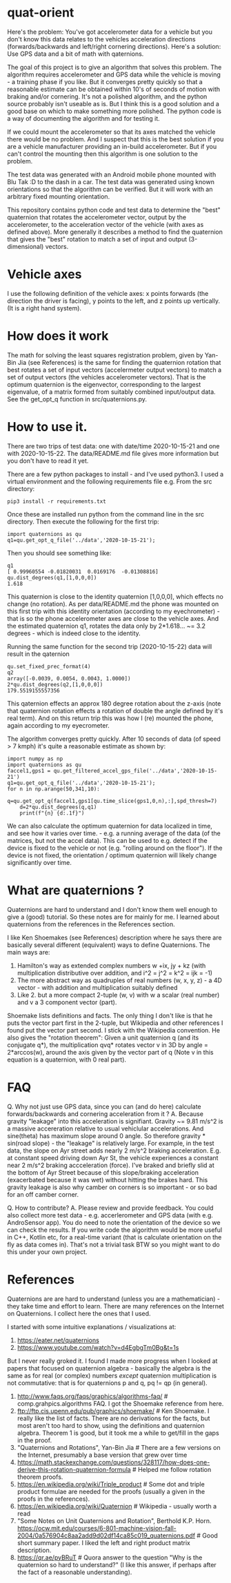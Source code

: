 # quat-orient

Here's the problem: You've got accelerometer data for a vehicle but you don't know this data relates to the vehicles acceleration directions (forwards/backwards and left/right cornering directions).
Here's a solution: Use GPS data and a bit of math with qaternions.

The goal of this project is to give an algorithm that solves this problem. The algorithm requires accelerometer and GPS data while the vehicle is moving - a training phase if you like. But it converges pretty quickly so that a reasonable estimate can be obtained within 10's of seconds of motion with braking and/or cornering. It's not a polished algorithm, and the python source probably isn't useable as is. But I think this is a good solution and a good base on which to make something more polished. The python code is a way of documenting the algorithm and for testing it.

If we could mount the accelerometer so that its axes matched the vehicle there would be no problem. And I suspect that this is the best solution if you are a vehicle manufacturer providing an in-build accelerometer. But if you can't control the mounting then this algorithm is one solution to the problem.

The test data was generated with an Android mobile phone mounted with Blu Tak :D to the dash in a car. The test data was generated using known orientations so that the algorithm can be verified. But it will work with an arbitrary fixed mounting orientation.

This repository contains python code and test data to determine the "best" quaternion that rotates the accelerometer vector, output by the accelerometer, to the acceleration vector of the vehicle (with axes as defined above). More generally it describes a method to find the quaternion that gives the "best" rotation to match a set of input and output (3-dimensional) vectors.

# Vehicle axes

I use the following definition of the vehicle axes: x points forwards (the direction the driver is facing), y points to the left, and z points up vertically. (It is a right hand system).

# How does it work

The math for solving the least squares registration problem, given by Yan-Bin Jia (see References) is the same for finding the quaternion rotation that best rotates a set of input vectors (accelermeter output vectors) to match a set of output vectors (the vehicles accelerometer vectors). That is the optimum quaternion is the eigenvector, corresponding to the largest eigenvalue, of a matrix formed from suitably combined input/output data. See the get_opt_q function in src/quaternions.py. 

# How to use it.
There are two trips of test data: one with date/time 2020-10-15-21 and one with 2020-10-15-22. The data/README.md file gives more information but you don't have to read it yet.

There are a few python packages to install - and I've used python3. I used a virtual environment and the following requirements file e.g. From the src directory:
```
pip3 install -r requirements.txt
```

Once these are installed run python from the command line in the src directory. Then execute the following for the first trip:

```
import quaternions as qu
q1=qu.get_opt_q_file('../data','2020-10-15-21');
```

Then you should see something like:

```
q1
[ 0.99960554 -0.01820031  0.0169176  -0.01308816]
qu.dist_degrees(q1,[1,0,0,0])
1.618
```
This quaternion is close to the identity quaternion [1,0,0,0], which effects no change (no rotation). As per data/README.md the phone was mounted on this first trip with this identity orientation (according to my eyechrometer) - that is so the phone accelerometer axes are close to the vehicle axes. And the estimated quaternion q1, rotates the data only by 2*1.618... ~= 3.2 degrees - which is indeed close to the identity.

Running the same function for the second trip (2020-10-15-22) data will result in the qaternion

```
qu.set_fixed_prec_format(4)
q2
array([-0.0039, 0.0054, 0.0043, 1.0000])
2*qu.dist_degrees(q2,[1,0,0,0])
179.5519155557356
```

This qaternion effects an approx 180 degree rotation about the z-axis (note that quaternion rotation effects a rotation of double the angle defined by it's real term). And on this return trip this was how I (re) mounted the phone, again according to my eyecrometer.

The algorithm converges pretty quickly. After 10 seconds of data (of speed > 7 kmph) it's quite a reasonable estimate as shown by:
```
import numpy as np
import quaternions as qu
faccel1,gps1 = qu.get_filtered_accel_gps_file('../data','2020-10-15-21')
q1=qu.get_opt_q_file('../data','2020-10-15-21');
for n in np.arange(50,341,10):
    q=qu.get_opt_q(faccel1,gps1[qu.time_slice(gps1,0,n),:],spd_thresh=7)
    d=2*qu.dist_degrees(q,q1)
    print(f"{n} {d:.1f}")

```

We can also calculate the optimum quaternion for data localized in time, and see how it varies over time. - e.g. a running average of the data (of the matrices, but not the accel data). This can be used to e.g. detect if the device is fixed to the vehicle or not (e.g. "rolling around on the floor"). If the device is not fixed, the orientation / optimum quaternion will likely change significantly over time.

# What are quaternions ?

Quaternions are hard to understand and I don't know them well enough to give a (good) tutorial. So these notes are for mainly for me. I learned about quaternions from the references in the References section.

I like Ken Shoemakes (see References) description where he says there are basically several different (equivalent) ways to define Quaternions. The main ways are: 

1. Hamilton's way as extended complex numbers w +ix, jy + kz (with multiplication distributive over addition, and i^2 = j^2 = k^2 = ijk = -1)
2. The more abstract way as quadruples of real numbers (w, x, y, z) - a 4D vector - with addition and multiplication suitably defined
3. Like 2. but a more compact 2-tuple (w, v) with w a scalar (real number) and v a 3 component vector (part).

Shoemake lists definitions and facts. The only thing I don't like is that he puts the vector part first in the 2-tuple, but Wikipedia and other references I found put the vector part second. I stick with the Wikipedia convention. He also gives the "rotation theorem": Given a unit quaternion q (and its conjugate q*), the multiplication qvq* rotates vector v in 3D by angle = 2*arccos(w), around the axis given by the vector part of q (Note v in this equation is a quaternion, with 0 real part).

# FAQ

Q. Why not just use GPS data, since you can (and do here) calculate forwards/backwards and cornering acceleration from it ?
A. Because gravity "leakage" into this acceleration is signifiant. Gravity ~= 9.81 m/s^2 is a massive accereration relative to usual vehiclular accelerations. And sine(theta) has maximum slope around 0 angle. So therefore gravity * sin(road slope) - the "leakage" is relatively large. For example, in the test data, the slope on Ayr street adds nearly 2 m/s^2 braking acceleration. E.g. at constant speed driving down Ayr St, the vehicle experiences a constant near 2 m/s^2 braking accceleration (force). I've braked and briefly slid at the bottom of Ayr Street because of this slope/braking acceleration (exacerbated because it was wet) without hitting the brakes hard. This gravity leakage is also why camber on corners is so important - or so bad for an off camber corner.

Q. How to contribute?
A. Please review and provide feedback. You could also collect more test data - e.g. accerlerometer and GPS data (with e.g. AndroSensor app). You do need to note the orientation of the device so we can check the results. If you write code the algorithm would be more useful in C++, Kotlin etc, for a real-time variant (that is calculate orientation on the fly as data comes in). That's not a trivial task BTW so you might want to do this under your own project.

# References

Quaternions are are hard to understand (unless you are a mathematician) - they take time and effort to learn. There are many references on the Internet on Quaternions. I collect here the ones that I used.

I started with some intuitive explanations / visualizations at:

1. https://eater.net/quaternions
2. https://www.youtube.com/watch?v=d4EgbgTm0Bg&t=1s

But I never really groked it. I found I made more progress when I looked at papers that focused on quaternion algebra - basically the algebra is the same as for real (or complex) numbers *except* quaternion multiplication is not commutative: that is for quaternions p and q, pq != qp (in general).

1. http://www.faqs.org/faqs/graphics/algorithms-faq/ # comp.grahpics.algorithms FAQ. I got the Shoemake reference from here.
2. ftp://ftp.cis.upenn.edu/pub/graphics/shoemake/ # Ken Shoemake. I really like the list of facts. There are no derivations for the facts, but most aren't too hard to show, using the definitions and quaternion algebra. Theorem 1 is good, but it took me a while to get/fill in the gaps in the proof.
3. "Quaternions and Rotations", Yan-Bin Jia # There are a few versions on the Internet, presumably a base version that grew over time
4. https://math.stackexchange.com/questions/328117/how-does-one-derive-this-rotation-quaternion-formula # Helped me follow rotation theorem proofs.
5. https://en.wikipedia.org/wiki/Triple_product # Some dot and triple product formulae are needed for the proofs (usually a given in the proofs in the references).
5. https://en.wikipedia.org/wiki/Quaternion # Wikipedia - usually worth a read
6. "Some Notes on Unit Quaternions and Rotation", Berthold K.P. Horn. https://ocw.mit.edu/courses/6-801-machine-vision-fall-2004/0a576904c8aa2add9d02df14ca85c019_quaternions.pdf # Good short summary paper. I liked the left and right product matrix description.
7. https://qr.ae/pyBRuT # Quora answer to the question "Why is the quaternion so hard to understand?" (I like this answer, if perhaps after the fact of a reasonable understanding).

